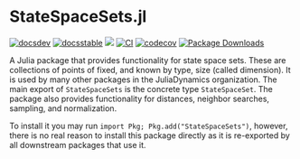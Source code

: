 # StateSpaceSets.jl

[![docsdev](https://img.shields.io/badge/docs-dev-lightblue.svg)](https://juliadynamics.github.io/DynamicalSystemsDocs.jl/statespacesets/dev/)
[![docsstable](https://img.shields.io/badge/docs-stable-blue.svg)](https://juliadynamics.github.io/DynamicalSystemsDocs.jl/statespacesets/stable/)
[![](https://img.shields.io/badge/DOI-10.1007%2F978--3--030--91032--7-purple)](https://link.springer.com/book/10.1007/978-3-030-91032-7)
[![CI](https://github.com/JuliaDynamics/StateSpaceSets.jl/workflows/CI/badge.svg)](https://github.com/JuliaDynamics/StateSpaceSets.jl/actions?query=workflow%3ACI)
[![codecov](https://codecov.io/gh/JuliaDynamics/StateSpaceSets.jl/branch/main/graph/badge.svg)](https://codecov.io/gh/JuliaDynamics/StateSpaceSets.jl)
[![Package Downloads](https://shields.io/endpoint?url=https://pkgs.genieframework.com/api/v1/badge/StateSpaceSets)](https://pkgs.genieframework.com?packages=StateSpaceSets)

A Julia package that provides functionality for state space sets.
These are collections of points of fixed, and known by type, size (called dimension).
It is used by many other packages in the JuliaDynamics organization.
The main export of `StateSpaceSets` is the concrete type `StateSpaceSet`.
The package also provides functionality for distances, neighbor searches,
sampling, and normalization.

To install it you may run `import Pkg; Pkg.add("StateSpaceSets")`,
however, there is no real reason to install this package directly
as it is re-exported by all downstream packages that use it.